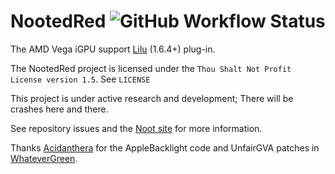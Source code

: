 # NootedRed ![GitHub Workflow Status](https://img.shields.io/github/actions/workflow/status/NootInc/NootedRed/main.yml?branch=master&logo=github&style=for-the-badge)

The AMD Vega iGPU support [Lilu](https://github.com/acidanthera/Lilu) (1.6.4+) plug-in.

The NootedRed project is licensed under the `Thou Shalt Not Profit License version 1.5`. See `LICENSE`

This project is under active research and development; There will be crashes here and there.

See repository issues and the [Noot site](https://NootInc.github.io) for more information.

Thanks [Acidanthera](https://github.com/Acidanthera) for the AppleBacklight code and UnfairGVA patches in [WhateverGreen](https://github.com/Acidanthera/WhateverGreen).
